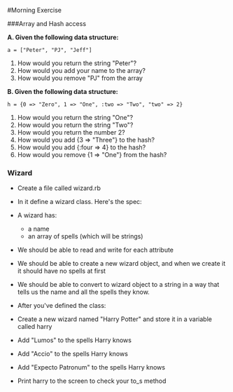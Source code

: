 #Morning Exercise

###Array and Hash access

**A. Given the following data structure:**

`a = ["Peter", "PJ", "Jeff"]`

1. How would you return the string "Peter"?
2. How would you add your name to the array?
3. How would you remove "PJ" from the array

**B. Given the following data structure:**

`h = {0 => "Zero", 1 => "One", :two => "Two", "two" => 2}`

1. How would you return the string "One"?
2. How would you return the string "Two"?
3. How would you return the number 2?
4. How would you add {3 => "Three"} to the hash?
5. How would you add {:four => 4} to the hash?
6. How would you remove {1 => "One"} from the hash?

### Wizard
- Create a file called wizard.rb
- In it define a wizard class. Here's the spec:
- A wizard has:
  - a name
  - an array of spells (which will be strings)
- We should be able to read and write for each attribute
- We should be able to create a new wizard object, and when we create it it should have no spells at first
- We should be able to convert to wizard object to a string in a way that tells us the name and all the spells they know.

- After you've defined the class:
- Create a new wizard named "Harry Potter" and store it in a variable called harry
- Add "Lumos" to the spells Harry knows
- Add "Accio" to the spells Harry knows
- Add "Expecto Patronum" to the spells Harry knows
- Print harry to the screen to check your to_s method


